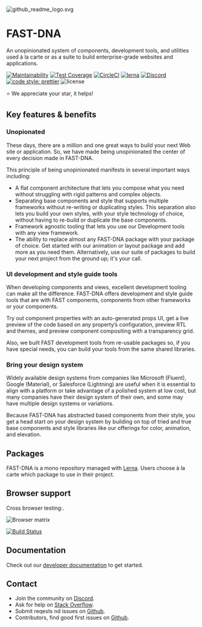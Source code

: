 
![github_readme_logo.svg](https://images.zenhubusercontent.com/5a85d50c4b5806bc2bc7186b/408ec7e2-a641-4802-a6de-b3b3ada0445d)

# FAST-DNA
An unopinionated system of components, development tools, and utilities used à la carte or as a suite to build enterprise-grade websites and applications.

[![Maintainability](https://api.codeclimate.com/v1/badges/8a74621e634a6e9b9561/maintainability)](https://codeclimate.com/github/Microsoft/fast-dna/maintainability)
[![Test Coverage](https://api.codeclimate.com/v1/badges/8a74621e634a6e9b9561/test_coverage)](https://codeclimate.com/github/Microsoft/fast-dna/test_coverage)
[![CircleCI](https://circleci.com/gh/Microsoft/fast-dna/tree/master.svg?style=shield&circle-token=d159a8b24ccb8046e07138c98717c32cb92589d6)](https://circleci.com/gh/Microsoft/fast-dna/tree/master)
[![lerna](https://img.shields.io/badge/maintained%20with-lerna-cc00ff.svg)](https://lernajs.io/)
[![Discord](https://img.shields.io/badge/support%20with-discord-cc00ff.svg)](https://discord.gg/FcSNfg4)
[![code style: prettier](https://img.shields.io/badge/code_style-prettier-ff69b4.svg?style=flat-square)](https://github.com/prettier/prettier)
![license](https://img.shields.io/github/license/mashape/apistatus.svg)

:star: We appreciate your star, it helps!

## Key features & benefits
### Unopionated
These days, there are a million and one great ways to build your next Web site or application. So, we have made being unopinionated the center of every decision made in FAST-DNA. 

This principle of being unopinionated manifests in several important ways including:
* A flat component architecture that lets you compose what you need without struggling with rigid patterns and complex objects.
* Separating base components and style that supports multiple frameworks without re-writing or duplicating styles. This separation also lets you build your own styles, with your style technology of choice, without having to re-build or duplicate the base components.
* Framework agnostic tooling that lets you use our Development tools with any view framework.
* The ability to replace almost any FAST-DNA package with your package of choice. Get started with our animation or layout package and add more as you need them. Alternatively, use our suite of packages to build your next project from the ground up; it's your call.

### UI development and style guide tools
When developing components and views, excellent development tooling can make all the difference. FAST-DNA offers development and style guide tools that are with FAST components, components from other frameworks or your components. 

Try out component properties with an auto-generated props UI, get a live preview of the code based on any property’s configuration, preview RTL and themes, and preview component compositing with a transparency grid.

Also, we built FAST development tools from re-usable packages so, if you have special needs, you can build your tools from the same shared libraries.

### Bring your design system
Widely available design systems from companies like Microsoft (Fluent), Google (Material), or Salesforce (Lightning) are useful when it is essential to align with a platform or take advantage of a polished system at low cost, but many companies have their design system of their own, and some may have multiple design systems or variations.

Because FAST-DNA has abstracted based components from their style, you get a head start on your design system by building on top of tried and true base components and style libraries like our offerings for color, animation, and elevation.

## Packages
FAST-DNA is a mono repository managed with [Lerna](https://github.com/lerna/lerna#independent-mode---independent). Users choose à la carte which package to use in their project.

## Browser support
Cross browser testing:.

![Browser matrix](https://saucelabs.com/browser-matrix/FAST-DNA.svg)

[![Build Status](https://saucelabs.com/buildstatus/FAST-DNA)](https://saucelabs.com/beta/builds/33e17283a9fb447ab220a8e00abe8f26)

## Documentation
Check out our [developer documentation](https://microsoft.github.io/fast-dna/docs/readme) to get started.

## Contact
* Join the community on [Discord](https://discord.gg/FcSNfg4).
* Ask for help on [Stack Overflow](https://stackoverflow.com/questions/tagged/fast-dna).
* Submit reqests nd issues on [Github](https://github.com/Microsoft/fast-dna/issues/new/choose).
* Contributors, find good first issues on [Github](https://github.com/Microsoft/fast-dna/labels/good%20first%20issue).
